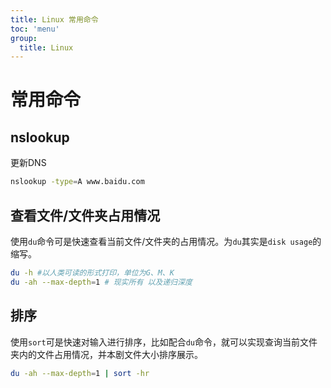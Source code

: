 ```yaml
---
title: Linux 常用命令
toc: 'menu'
group:
  title: Linux
---
```


# 常用命令

## nslookup
更新DNS

```bash
nslookup -type=A www.baidu.com
```

## 查看文件/文件夹占用情况

使用`du`命令可是快速查看当前文件/文件夹的占用情况。为`du`其实是`disk usage`的缩写。

```zsh
du -h #以人类可读的形式打印，单位为G、M、K
du -ah --max-depth=1 # 现实所有 以及递归深度
```

## 排序

使用`sort`可是快速对输入进行排序，比如配合`du`命令，就可以实现查询当前文件夹内的文件占用情况，并本剧文件大小排序展示。
```zsh
du -ah --max-depth=1 | sort -hr
```



